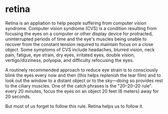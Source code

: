 # retina

Retina is an appliation to help people suffering from computer vision syndrome.
Computer vision syndrome (CVS) is a condition resulting from focusing the eyes on a computer or other display device for protracted, uninterrupted periods of time and the eye's muscles being unable to recover from the constant tension required to maintain focus on a close object. Some symptoms of CVS include headaches, blurred vision, neck pain, fatigue, eye strain, dry eyes, irritated eyes, double vision, vertigo/dizziness, polyopia, and difficulty refocusing the eyes. 

A routinely recommended approach to reduce eye strain is to consciously blink the eyes every now and then (this helps replenish the tear film) and to look out the window to a distant object or to the sky—doing so provides rest to the ciliary muscles. One of the catch phrases is the "20–20–20 rule". every 20 minutes, focus the eyes on an object 20 feet (6 meters) away for 20 seconds. 

But most of us forget to follow this rule. Retina helps us to follow it.